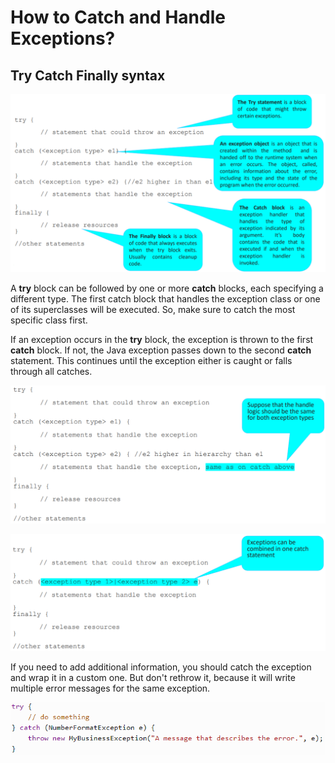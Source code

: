 # How to Catch and Handle Exceptions?

## Try Catch Finally syntax

![image](./media/try_catch_finally_syntax_1.png)

A __try__ block can be followed by one or more __catch__ blocks, each specifying a different type. The first catch block that handles the exception class or one of its superclasses will be executed. So, make sure to catch the most specific class first.

If an exception occurs in the __try__ block, the exception is thrown to the first __catch__ block. If not, the Java exception passes down to the second __catch__ statement. This continues until the exception either is caught or falls through all catches.

![image](./media/try_catch_finally_syntax_2.png)

![image](./media/try_catch_finally_syntax_3.png)

If you need to add additional information, you should catch the exception and wrap it in a custom one. But don't rethrow it, because it will write multiple error messages for the same exception.

![image](./media/try_catch_finally_syntax_4.png)
